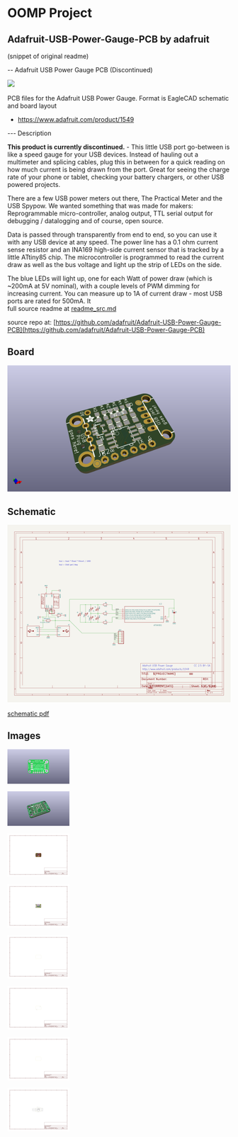 # OOMP Project  
## Adafruit-USB-Power-Gauge-PCB  by adafruit  
  
(snippet of original readme)  
  
-- Adafruit USB Power Gauge PCB (Discontinued)  
  
<img src="assets/image.jpg?raw=true" width="500px">  
  
PCB files for the Adafruit USB Power Gauge. Format is EagleCAD schematic and board layout  
* https://www.adafruit.com/product/1549  
  
--- Description  
  
**This product is currently discontinued.** - This little USB port go-between is like a speed gauge for your USB devices. Instead of hauling out a multimeter and splicing cables, plug this in between for a quick reading on how much current is being drawn from the port. Great for seeing the charge rate of your phone or tablet, checking your battery chargers, or other USB powered projects.  
  
There are a few USB power meters out there, The Practical Meter and the USB Spypow. We wanted something that was made for makers: Reprogrammable micro-controller, analog output, TTL serial output for debugging / datalogging and of course, open source.  
  
Data is passed through transparently from end to end, so you can use it with any USB device at any speed. The power line has a 0.1 ohm current sense resistor and an INA169 high-side current sensor that is tracked by a little ATtiny85 chip. The microcontroller is programmed to read the current draw as well as the bus voltage and light up the strip of LEDs on the side.  
  
The blue LEDs will light up, one for each Watt of power draw (which is ~200mA at 5V nominal), with a couple levels of PWM dimming for increasing current. You can measure up to 1A of current draw - most USB ports are rated for 500mA. It  
  full source readme at [readme_src.md](readme_src.md)  
  
source repo at: [https://github.com/adafruit/Adafruit-USB-Power-Gauge-PCB](https://github.com/adafruit/Adafruit-USB-Power-Gauge-PCB)  
## Board  
  
[![working_3d.png](working_3d_600.png)](working_3d.png)  
## Schematic  
  
[![working_schematic.png](working_schematic_600.png)](working_schematic.png)  
  
[schematic pdf](working_schematic.pdf)  
## Images  
  
[![working_3D_bottom.png](working_3D_bottom_140.png)](working_3D_bottom.png)  
  
[![working_3D_top.png](working_3D_top_140.png)](working_3D_top.png)  
  
[![working_assembly_page_01.png](working_assembly_page_01_140.png)](working_assembly_page_01.png)  
  
[![working_assembly_page_02.png](working_assembly_page_02_140.png)](working_assembly_page_02.png)  
  
[![working_assembly_page_03.png](working_assembly_page_03_140.png)](working_assembly_page_03.png)  
  
[![working_assembly_page_04.png](working_assembly_page_04_140.png)](working_assembly_page_04.png)  
  
[![working_assembly_page_05.png](working_assembly_page_05_140.png)](working_assembly_page_05.png)  
  
[![working_assembly_page_06.png](working_assembly_page_06_140.png)](working_assembly_page_06.png)  

